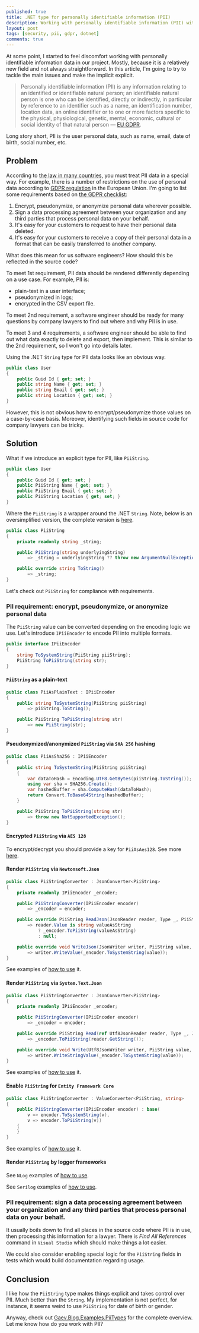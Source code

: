 ```yaml
---
published: true
title: .NET type for personally identifiable information (PII)
description: Working with personally identifiable information (PII) with the help of .NET String is painful. In this article, I will show the benefits of introducing explicit .NET type via PiiString instead of .NET String.
layout: post
tags: [security, pii, gdpr, dotnet]
comments: true
---
```


At some point, I started to feel discomfort working with personally identifiable information data in our project. Mostly, because it is a relatively new field and not always straightforward. In this article, I'm going to try to tackle the main issues and make the implicit explicit.

> Personally identifiable information (PII) is any information relating to an identified or identifiable natural person; an identifiable natural person is one who can be identified, directly or indirectly, in particular by reference to an identifier such as a name, an identification number, location data, an online identifier or to one or more factors specific to the physical, physiological, genetic, mental, economic, cultural or social identity of that natural person — [EU GDPR](https://www.privacy-regulation.eu/en/article-4-definitions-GDPR.htm).

Long story short, PII is the user personal data, such as name, email, date of birth, social number, etc.

## Problem

According to [the law in many countries](https://en.wikipedia.org/wiki/Personal_data#Laws_and_standards), you must treat PII data in a special way. For example, there is a number of restrictions on the use of personal data according to [GDPR regulation](https://en.wikipedia.org/wiki/General_Data_Protection_Regulation) in the European Union. I'm going to list some requirements based on [the GDPR checklist](https://gdpr.eu/checklist/):

1. Encrypt, pseudonymize, or anonymize personal data wherever possible.
2. Sign a data processing agreement between your organization and any third parties that process personal data on your behalf.
3. It's easy for your customers to request to have their personal data deleted.
4. It's easy for your customers to receive a copy of their personal data in a format that can be easily transferred to another company.

What does this mean for us software engineers? How should this be reflected in the source code?

To meet 1st requirement, PII data should be rendered differently depending on a use case. For example, PII is: 
* plain-text in a user interface;
* pseudonymized in logs;
* encrypted in the CSV export file.

To meet 2nd requirement, a software engineer should be ready for many questions by company lawyers to find out where and why PII is in use.

To meet 3 and 4 requirements, a software engineer should be able to find out what data exactly to delete and export, then implement. This is similar to the 2nd requirement, so I won't go into details later.

Using the .NET `String` type for PII data looks like an obvious way.

```c#
public class User
{
    public Guid Id { get; set; }
    public string Name { get; set; }
    public string Email { get; set; }
    public string Location { get; set; }
}
```

However, this is not obvious how to encrypt/pseudonymize those values on a case-by-case basis. Moreover, identifying such fields in source code for company lawyers can be tricky.

## Solution

What if we introduce an explicit type for PII, like `PiiString`.

```c#
public class User
{
    public Guid Id { get; set; }
    public PiiString Name { get; set; }
    public PiiString Email { get; set; }
    public PiiString Location { get; set; }
}
```

Where the `PiiString` is a wrapper around the .NET `String`. Note, below is an oversimplified version, the complete version is [here](https://github.com/gaevoy/Gaev.Blog.Examples/blob/3.1.1/Gaev.Blog.Examples.PiiTypes/PiiString.cs).

```c#
public class PiiString
{
    private readonly string _string;

    public PiiString(string underlyingString)
        => _string = underlyingString ?? throw new ArgumentNullException(nameof(underlyingString));

    public override string ToString()
        => _string;
}
```

Let's check out `PiiString` for compliance with requirements.

### PII requirement: encrypt, pseudonymize, or anonymize personal data

The `PiiString` value can be converted depending on the encoding logic we use. Let's introduce `IPiiEncoder` to encode PII into multiple formats.

```c#
public interface IPiiEncoder
{
    string ToSystemString(PiiString piiString);
    PiiString ToPiiString(string str);
}
```

#### `PiiString` as a plain-text

```c#
public class PiiAsPlainText : IPiiEncoder
{
    public string ToSystemString(PiiString piiString)
        => piiString.ToString();

    public PiiString ToPiiString(string str)
        => new PiiString(str);
}
```

#### Pseudonymized/anonymized `PiiString` via `SHA 256` hashing

```c#
public class PiiAsSha256 : IPiiEncoder
{
    public string ToSystemString(PiiString piiString)
    {
        var dataToHash = Encoding.UTF8.GetBytes(piiString.ToString());
        using var sha = SHA256.Create();
        var hashedBuffer = sha.ComputeHash(dataToHash);
        return Convert.ToBase64String(hashedBuffer);
    }

    public PiiString ToPiiString(string str)
        => throw new NotSupportedException();
}
```

#### Encrypted `PiiString` via `AES 128`

To encrypt/decrypt you should provide a key for `PiiAsAes128`. See more [here](https://github.com/gaevoy/Gaev.Blog.Examples/blob/3.1.1/Gaev.Blog.Examples.PiiTypes/PiiAsAes128.cs).

#### Render `PiiString` via `Newtonsoft.Json`

```c#
public class PiiStringConverter : JsonConverter<PiiString>
{
    private readonly IPiiEncoder _encoder;

    public PiiStringConverter(IPiiEncoder encoder)
        => _encoder = encoder;

    public override PiiString ReadJson(JsonReader reader, Type _, PiiString __, bool ___, JsonSerializer ____)
        => reader.Value is string valueAsString
            ? _encoder.ToPiiString(valueAsString)
            : null;

    public override void WriteJson(JsonWriter writer, PiiString value, JsonSerializer _)
        => writer.WriteValue(_encoder.ToSystemString(value));
}
```

See examples of [how to use](https://github.com/gaevoy/Gaev.Blog.Examples/blob/3.1.1/Gaev.Blog.Examples.PiiTypes/NewtonsoftJson/PiiStringTests.cs) it.

#### Render `PiiString` via `System.Text.Json`

```c#
public class PiiStringConverter : JsonConverter<PiiString>
{
    private readonly IPiiEncoder _encoder;

    public PiiStringConverter(IPiiEncoder encoder)
        => _encoder = encoder;

    public override PiiString Read(ref Utf8JsonReader reader, Type _, JsonSerializerOptions __)
        => _encoder.ToPiiString(reader.GetString());

    public override void Write(Utf8JsonWriter writer, PiiString value, JsonSerializerOptions _)
        => writer.WriteStringValue(_encoder.ToSystemString(value));
}
```

See examples of [how to use](https://github.com/gaevoy/Gaev.Blog.Examples/blob/3.1.1/Gaev.Blog.Examples.PiiTypes/SystemTextJson/PiiStringTests.cs) it.

#### Enable `PiiString` for `Entity Framework Core`

```c#
public class PiiStringConverter : ValueConverter<PiiString, string>
{
    public PiiStringConverter(IPiiEncoder encoder) : base(
        v => encoder.ToSystemString(v),
        v => encoder.ToPiiString(v))
    {
    }
}
```

See examples of [how to use](https://github.com/gaevoy/Gaev.Blog.Examples/blob/3.1.1/Gaev.Blog.Examples.PiiTypes/EfCore/PiiStringTests.cs) it.

#### Render `PiiString` by logger frameworks

See `NLog` examples of [how to use](https://github.com/gaevoy/Gaev.Blog.Examples/blob/3.1.1/Gaev.Blog.Examples.PiiTypes/NLog/PiiStringTests.cs).

See `Serilog` examples of [how to use](https://github.com/gaevoy/Gaev.Blog.Examples/blob/3.1.1/Gaev.Blog.Examples.PiiTypes/Serilog/PiiStringTests.cs).

### PII requirement: sign a data processing agreement between your organization and any third parties that process personal data on your behalf.

It usually boils down to find all places in the source code where PII is in use, then processing this information for a lawyer. There is _Find All References_ command in `Visual Studio` which should make things a lot easier.

We could also consider enabling special logic for the `PiiString` fields in tests which would build documentation regarding usage.

## Conclusion

I like how the `PiiString` type makes things explicit and takes control over PII. Much better than the `String`. My implementation is not perfect, for instance, it seems weird to use `PiiString` for date of birth or gender.

Anyway, check out [Gaev.Blog.Examples.PiiTypes](https://github.com/gaevoy/Gaev.Blog.Examples/blob/3.1.1/Gaev.Blog.Examples.PiiTypes/) for the complete overview. Let me know how do you work with PII?
